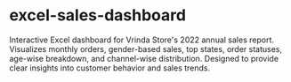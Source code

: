 # excel-sales-dashboard
Interactive Excel dashboard for Vrinda Store's 2022 annual sales report. Visualizes monthly orders, gender-based sales, top states, order statuses, age-wise breakdown, and channel-wise distribution. Designed to provide clear insights into customer behavior and sales trends.
